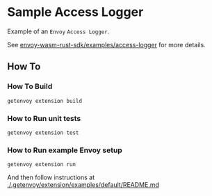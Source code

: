 # Sample Access Logger

Example of an `Envoy` `Access Logger`.

See [envoy-wasm-rust-sdk/examples/access-logger](https://github.com/tetratelabs/envoy-wasm-rust-sdk/tree/master/examples/access-logger)
for more details.

## How To

### How To Build

```shell
getenvoy extension build
```

### How to Run unit tests

```shell
getenvoy extension test
```

### How to Run example Envoy setup

```shell
getenvoy extension run
```

And then follow instructions at [./.getenvoy/extension/examples/default/README.md](./.getenvoy/extension/examples/default/README.md)
